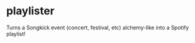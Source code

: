 # playlister

Turns a Songkick event (concert, festival, etc) alchemy-like into a Spotify playlist!
